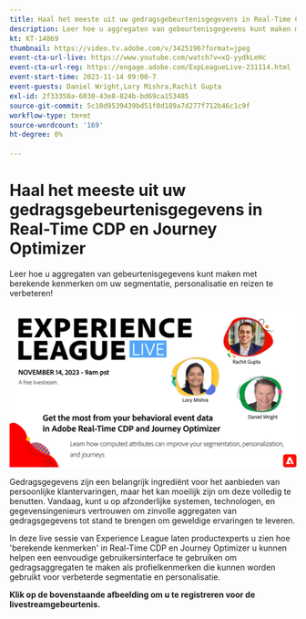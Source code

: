 ```yaml
---
title: Haal het meeste uit uw gedragsgebeurtenisgegevens in Real-Time CDP en Journey Optimizer
description: Leer hoe u aggregaten van gebeurtenisgegevens kunt maken met berekende kenmerken om uw segmentatie, personalisatie en reizen te verbeteren!
kt: KT-14069
thumbnail: https://video.tv.adobe.com/v/3425196?format=jpeg
event-cta-url-live: https://www.youtube.com/watch?v=xQ-yydkLeHc
event-cta-url-reg: https://engage.adobe.com/ExpLeagueLive-231114.html
event-start-time: 2023-11-14 09:00-7
event-guests: Daniel Wright,Lory Mishra,Rachit Gupta
exl-id: 2f33350a-6030-43e8-824b-bd69ca153485
source-git-commit: 5c10d9539439bd51f0d189a7d277f712b46c1c9f
workflow-type: tm+mt
source-wordcount: '169'
ht-degree: 0%

---
```


# Haal het meeste uit uw gedragsgebeurtenisgegevens in Real-Time CDP en Journey Optimizer

Leer hoe u aggregaten van gebeurtenisgegevens kunt maken met berekende kenmerken om uw segmentatie, personalisatie en reizen te verbeteren!

[![ExL LIVE sept 22.2023](assets/Nov14_2023_exl_live_WebBanner.jpg)](https://engage.adobe.com/ExpLeagueLive-231114.html)

Gedragsgegevens zijn een belangrijk ingrediënt voor het aanbieden van persoonlijke klantervaringen, maar het kan moeilijk zijn om deze volledig te benutten. Vandaag, kunt u op afzonderlijke systemen, technologen, en gegevensingenieurs vertrouwen om zinvolle aggregaten van gedragsgegevens tot stand te brengen om geweldige ervaringen te leveren.

In deze live sessie van Experience League laten productexperts u zien hoe &#39;berekende kenmerken&#39; in Real-Time CDP en Journey Optimizer u kunnen helpen een eenvoudige gebruikersinterface te gebruiken om gedragsaggregaten te maken als profielkenmerken die kunnen worden gebruikt voor verbeterde segmentatie en personalisatie.


**Klik op de bovenstaande afbeelding om u te registreren voor de livestreamgebeurtenis.**
